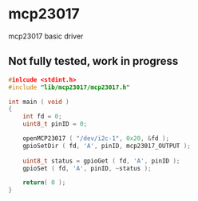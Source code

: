 # mcp23017
mcp23017 basic driver

## Not fully tested, work in progress


```C
#inlcude <stdint.h>
#include "lib/mcp23017/mcp23017.h"

int main ( void )
{
	int fd = 0;
	uint8_t pinID = 0;

	openMCP23017 ( "/dev/i2c-1", 0x20, &fd );
	gpioSetDir ( fd, 'A', pinID, mcp23017_OUTPUT );
	
	uint8_t status = gpioGet ( fd, 'A', pinID );
	gpioSet ( fd, 'A', pinID, ~status );

	return( 0 );
}
```